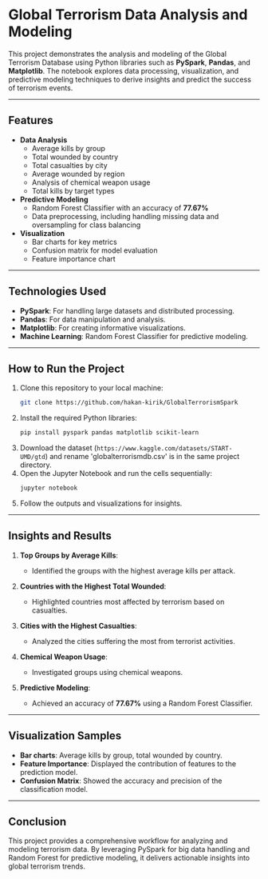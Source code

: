 # Global Terrorism Data Analysis and Modeling

This project demonstrates the analysis and modeling of the Global Terrorism Database using Python libraries such as **PySpark**, **Pandas**, and **Matplotlib**. The notebook explores data processing, visualization, and predictive modeling techniques to derive insights and predict the success of terrorism events.

---

## Features

- **Data Analysis**
  - Average kills by group
  - Total wounded by country
  - Total casualties by city
  - Average wounded by region
  - Analysis of chemical weapon usage
  - Total kills by target types
- **Predictive Modeling**
  - Random Forest Classifier with an accuracy of **77.67%**
  - Data preprocessing, including handling missing data and oversampling for class balancing
- **Visualization**
  - Bar charts for key metrics
  - Confusion matrix for model evaluation
  - Feature importance chart

---

## Technologies Used

- **PySpark**: For handling large datasets and distributed processing.
- **Pandas**: For data manipulation and analysis.
- **Matplotlib**: For creating informative visualizations.
- **Machine Learning**: Random Forest Classifier for predictive modeling.

---

## How to Run the Project

1. Clone this repository to your local machine:
   ```bash
   git clone https://github.com/hakan-kirik/GlobalTerrorismSpark
   ```
2. Install the required Python libraries:
   ```bash
   pip install pyspark pandas matplotlib scikit-learn
   ```
3. Download the dataset (`https://www.kaggle.com/datasets/START-UMD/gtd`) and rename 'globalterrorismdb.csv' is in the same project directory.
4. Open the Jupyter Notebook and run the cells sequentially:
   ```bash
   jupyter notebook
   ```
5. Follow the outputs and visualizations for insights.

---

## Insights and Results

1. **Top Groups by Average Kills**:
   - Identified the groups with the highest average kills per attack.

2. **Countries with the Highest Total Wounded**:
   - Highlighted countries most affected by terrorism based on casualties.

3. **Cities with the Highest Casualties**:
   - Analyzed the cities suffering the most from terrorist activities.

4. **Chemical Weapon Usage**:
   - Investigated groups using chemical weapons.

5. **Predictive Modeling**:
   - Achieved an accuracy of **77.67%** using a Random Forest Classifier.

---

## Visualization Samples

- **Bar charts**: Average kills by group, total wounded by country.
- **Feature Importance**: Displayed the contribution of features to the prediction model.
- **Confusion Matrix**: Showed the accuracy and precision of the classification model.

---

## Conclusion

This project provides a comprehensive workflow for analyzing and modeling terrorism data. By leveraging PySpark for big data handling and Random Forest for predictive modeling, it delivers actionable insights into global terrorism trends.
